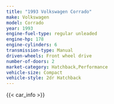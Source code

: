 ```yaml
---
title: "1993 Volkswagen Corrado"
make: Volkswagen
model: Corrado
year: 1993
engine-fuel-type: regular unleaded
engine-hp: 178
engine-cylinders: 6
transmission-type: Manual
driven-wheels: Front wheel drive
number-of-doors: 2
market-category: Hatchback,Performance
vehicle-size: Compact
vehicle-style: 2dr Hatchback
---
```


{{< car_info >}}
